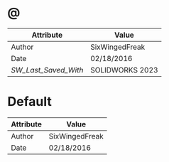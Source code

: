 # @
| Attribute | Value |
| ---  | ---     |
| Author | SixWingedFreak |
| Date | 02/18/2016 |
| _SW_Last_Saved_With_ | SOLIDWORKS 2023 |
# Default
| Attribute | Value |
| ---  | ---     |
| Author | SixWingedFreak |
| Date | 02/18/2016 |
